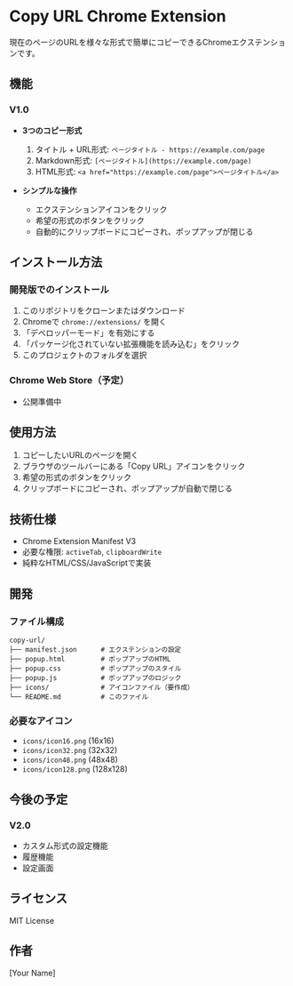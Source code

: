 # Copy URL Chrome Extension

現在のページのURLを様々な形式で簡単にコピーできるChromeエクステンションです。

## 機能

### V1.0
- **3つのコピー形式**
  1. タイトル + URL形式: `ページタイトル - https://example.com/page`
  2. Markdown形式: `[ページタイトル](https://example.com/page)`
  3. HTML形式: `<a href="https://example.com/page">ページタイトル</a>`

- **シンプルな操作**
  - エクステンションアイコンをクリック
  - 希望の形式のボタンをクリック
  - 自動的にクリップボードにコピーされ、ポップアップが閉じる

## インストール方法

### 開発版でのインストール
1. このリポジトリをクローンまたはダウンロード
2. Chromeで `chrome://extensions/` を開く
3. 「デベロッパーモード」を有効にする
4. 「パッケージ化されていない拡張機能を読み込む」をクリック
5. このプロジェクトのフォルダを選択

### Chrome Web Store（予定）
- 公開準備中

## 使用方法

1. コピーしたいURLのページを開く
2. ブラウザのツールバーにある「Copy URL」アイコンをクリック
3. 希望の形式のボタンをクリック
4. クリップボードにコピーされ、ポップアップが自動で閉じる

## 技術仕様

- Chrome Extension Manifest V3
- 必要な権限: `activeTab`, `clipboardWrite`
- 純粋なHTML/CSS/JavaScriptで実装

## 開発

### ファイル構成
```
copy-url/
├── manifest.json      # エクステンションの設定
├── popup.html         # ポップアップのHTML
├── popup.css          # ポップアップのスタイル
├── popup.js           # ポップアップのロジック
├── icons/             # アイコンファイル（要作成）
└── README.md          # このファイル
```

### 必要なアイコン
- `icons/icon16.png` (16x16)
- `icons/icon32.png` (32x32)
- `icons/icon48.png` (48x48)
- `icons/icon128.png` (128x128)

## 今後の予定

### V2.0
- カスタム形式の設定機能
- 履歴機能
- 設定画面

## ライセンス

MIT License

## 作者

[Your Name] 